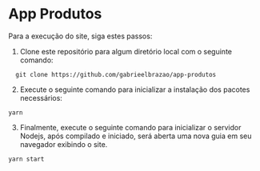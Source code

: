# App Produtos

Para a execução do site, siga estes passos:

1. Clone este repositório para algum diretório local com o seguinte comando:

```
  git clone https://github.com/gabrieelbrazao/app-produtos
```

2. Execute o seguinte comando para inicializar a instalação dos pacotes necessários:

```
yarn
```

3. Finalmente, execute o seguinte comando para inicializar o servidor Nodejs, após compilado e iniciado, será aberta uma nova guia em seu navegador exibindo o site.

```
yarn start
```
